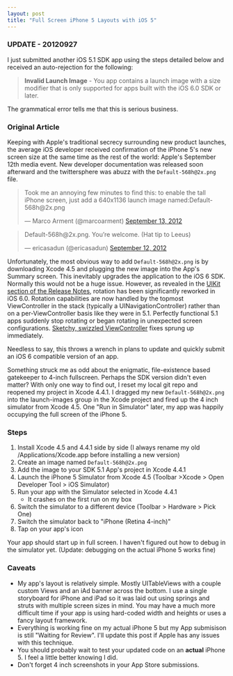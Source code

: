 ```yaml
---
layout: post
title: "Full Screen iPhone 5 Layouts with iOS 5"
---
```


### UPDATE - 20120927 ###
I just submitted another iOS 5.1 SDK app using the steps detailed below and received an auto-rejection for the following:

> __Invalid Launch Image__ - You app contains a launch image with a size modifier that is only supported for apps built with the iOS 6.0 SDK or later.

The grammatical error tells me that this is serious business.

### Original Article ###
Keeping with Apple's traditional secrecy surrounding new product launches, the average iOS developer received confirmation of the iPhone 5's new screen size at the same time as the rest of the world: Apple's September 12th media event.  New developer documentation was released soon afterward and the twittersphere was abuzz with the ```Default-568h@2x.png``` file.

<blockquote class="twitter-tweet"><p>Took me an annoying few minutes to find this: to enable the tall iPhone screen, just add a 640x1136 launch image named:Default-568h@2x.png</p>&mdash; Marco Arment (@marcoarment) <a href="https://twitter.com/marcoarment/status/246043738474967040" data-datetime="2012-09-13T00:32:53+00:00">September 13, 2012</a></blockquote>
<script src="//platform.twitter.com/widgets.js" charset="utf-8"></script>

<blockquote class="twitter-tweet"><p>Default-568h@2x.png. You’re welcome. (Hat tip to Leeus)</p>&mdash; ericasadun (@ericasadun) <a href="https://twitter.com/ericasadun/status/246000647827255296" data-datetime="2012-09-12T21:41:39+00:00">September 12, 2012</a></blockquote>
<script src="//platform.twitter.com/widgets.js" charset="utf-8"></script>

Unfortunately, the most obvious way to add ```Default-568h@2x.png``` is by downloading Xcode 4.5 and plugging the new image into the App's Summary screen.  This inevitably upgrades the application to the iOS 6 SDK.  Normally this would not be a huge issue.  However, as revealed in the [UIKit section of the Release Notes](https://developer.apple.com/library/ios/#releasenotes/General/RN-iOSSDK-6_0/_index.html#//apple_ref/doc/uid/TP40012166-CH1-SW13), rotation has been significantly reworked in iOS 6.0.  Rotation capabilities are now handled by the topmost ViewController in the stack (typically a UINavigationController) rather than on a per-ViewController basis like they were in 5.1.  Perfectly functional 5.1 apps suddenly stop rotating or began rotating in unexpected screen configurations.  [Sketchy, swizzled ViewController](https://gist.github.com/3725118) fixes sprung up immediately.  

Needless to say, this throws a wrench in plans to update and quickly submit an iOS 6 compatible version of an app.

Something struck me as odd about the enigmatic, file-existence based gatekeeper to 4-inch fullscreen.  Perhaps the SDK version didn't even matter?  With only one way to find out, I reset my local git repo and reopened my project in Xcode 4.4.1.  I dragged my new ```Default-568h@2x.png``` into the launch-images group in the Xcode project and fired up the 4 inch simulator from Xcode 4.5.  One "Run in Simulator" later, my app was happily occupying the full screen of the iPhone 5.

### Steps ###
1. Install Xcode 4.5 and 4.4.1 side by side (I always rename my old /Applications/Xcode.app before installing a new version)
2. Create an image named ```Default-568h@2x.png```
2. Add the image to your SDK 5.1 App's project in Xcode 4.4.1
3. Launch the iPhone 5 Simulator from Xcode 4.5 (Toolbar >Xcode > Open Developer Tool > iOS Simulator)
4. Run your app with the Simulator selected in Xcode 4.4.1
    * It crashes on the first run on my box
5. Switch the simulator to a different device (Toolbar > Hardware > Pick One)
6. Switch the simulator back to "iPhone (Retina 4-inch)" 
7. Tap on your app's icon

Your app should start up in full screen.  I haven't figured out how to debug in the simulator yet.  (Update: debugging on the actual iPhone 5 works fine)

### Caveats ###
* My app's layout is relatively simple.  Mostly UITableViews with a couple custom Views and an iAd banner across the bottom.  I use a single storyboard for iPhone and iPad so it was laid out using springs and struts with multiple screen sizes in mind.  You may have a much more difficult time if your app is using hard-coded width and heights or uses a fancy layout framework.
* Everything is working fine on my actual iPhone 5 but my App submisison is still "Waiting for Review".  I'll update this post if Apple has any issues with this technique.  
* You should probably wait to test your updated code on an __actual__ iPhone 5.  I feel a little better knowing I did.
* Don't forget 4 inch screenshots in your App Store submissions.
